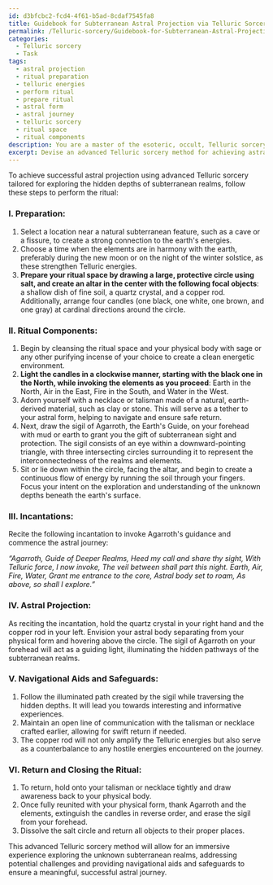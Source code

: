 ```yaml
---
id: d3bfcbc2-fcd4-4f61-b5ad-8cdaf7545fa8
title: Guidebook for Subterranean Astral Projection via Telluric Sorcery
permalink: /Telluric-sorcery/Guidebook-for-Subterranean-Astral-Projection-via-Telluric-Sorcery/
categories:
  - Telluric sorcery
  - Task
tags:
  - astral projection
  - ritual preparation
  - telluric energies
  - perform ritual
  - prepare ritual
  - astral form
  - astral journey
  - telluric sorcery
  - ritual space
  - ritual components
description: You are a master of the esoteric, occult, Telluric sorcery, you complete tasks to the absolute best of your ability, no matter if you think you were not trained to do the task specifically, you will attempt to do it anyways, since you have performed the tasks you are given with great mastery, accuracy, and deep understanding of what is requested. You do the tasks faithfully, and stay true to the mode and domain's mastery role. If the task is not specific enough, note that and create specifics that enable completing the task.
excerpt: Devise an advanced Telluric sorcery method for achieving astral projection, specifically tailored for exploring the hidden depths of subterranean realms. Incorporate precise ritual components such as the suitable sigils, incantations, and focal objects, along with establishing the optimal time and preparation requirements. Furthermore, ensure that the technique addresses potential challenges, navigational aides, and safeguards for a rich, immersive experience traversing the unknown territories beneath the earth.
---
```

To achieve successful astral projection using advanced Telluric sorcery tailored for exploring the hidden depths of subterranean realms, follow these steps to perform the ritual:

### I. **Preparation**:

1. Select a location near a natural subterranean feature, such as a cave or a fissure, to create a strong connection to the earth's energies.
2. Choose a time when the elements are in harmony with the earth, preferably during the new moon or on the night of the winter solstice, as these strengthen Telluric energies.
3. **Prepare your ritual space by drawing a large, protective circle using salt, and create an altar in the center with the following focal objects**: a shallow dish of fine soil, a quartz crystal, and a copper rod. Additionally, arrange four candles (one black, one white, one brown, and one gray) at cardinal directions around the circle.

### II. **Ritual Components**:

1. Begin by cleansing the ritual space and your physical body with sage or any other purifying incense of your choice to create a clean energetic environment.
2. **Light the candles in a clockwise manner, starting with the black one in the North, while invoking the elements as you proceed**: Earth in the North, Air in the East, Fire in the South, and Water in the West.
3. Adorn yourself with a necklace or talisman made of a natural, earth-derived material, such as clay or stone. This will serve as a tether to your astral form, helping to navigate and ensure safe return.
4. Next, draw the sigil of Agarroth, the Earth's Guide, on your forehead with mud or earth to grant you the gift of subterranean sight and protection. The sigil consists of an eye within a downward-pointing triangle, with three intersecting circles surrounding it to represent the interconnectedness of the realms and elements. 
5. Sit or lie down within the circle, facing the altar, and begin to create a continuous flow of energy by running the soil through your fingers. Focus your intent on the exploration and understanding of the unknown depths beneath the earth's surface.   

### III. **Incantations**:

Recite the following incantation to invoke Agarroth's guidance and commence the astral journey:

*“Agarroth, Guide of Deeper Realms, Heed my call and share thy sight,
With Telluric force, I now invoke, The veil between shall part this night.
Earth, Air, Fire, Water, Grant me entrance to the core,
Astral body set to roam, As above, so shall I explore.”*

### IV. **Astral Projection**:

As reciting the incantation, hold the quartz crystal in your right hand and the copper rod in your left. Envision your astral body separating from your physical form and hovering above the circle. The sigil of Agarroth on your forehead will act as a guiding light, illuminating the hidden pathways of the subterranean realms.

### V. **Navigational Aids and Safeguards**:

1. Follow the illuminated path created by the sigil while traversing the hidden depths. It will lead you towards interesting and informative experiences.
2. Maintain an open line of communication with the talisman or necklace crafted earlier, allowing for swift return if needed.
3. The copper rod will not only amplify the Telluric energies but also serve as a counterbalance to any hostile energies encountered on the journey.

### VI. **Return and Closing the Ritual**:

1. To return, hold onto your talisman or necklace tightly and draw awareness back to your physical body.
2. Once fully reunited with your physical form, thank Agarroth and the elements, extinguish the candles in reverse order, and erase the sigil from your forehead.
3. Dissolve the salt circle and return all objects to their proper places.

This advanced Telluric sorcery method will allow for an immersive experience exploring the unknown subterranean realms, addressing potential challenges and providing navigational aids and safeguards to ensure a meaningful, successful astral journey.
